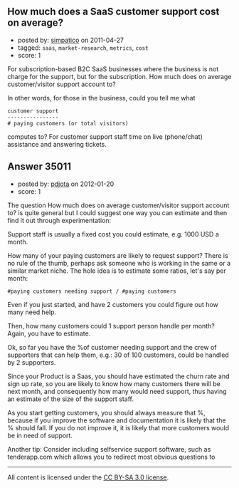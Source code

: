 ## How much does a SaaS customer support cost on average?

- posted by: [simpatico](https://stackexchange.com/users/-1/8280-simpatico) on 2011-04-27
- tagged: `saas`, `market-research`, `metrics`, `cost`
- score: 1

For subscription-based B2C SaaS businesses where the business is not charge for the support, but for the subscription. How much does on average customer/visitor support account to?

In other words, for those in the business, could you tell me what 

    customer support 
    ----------------
    # paying customers (or total visitors)  

computes to? For customer support staff time on live (phone/chat) assistance and answering tickets.


## Answer 35011

- posted by: [pdjota](https://stackexchange.com/users/-1/1355-pdjota) on 2012-01-20
- score: 1

The question How much does on average customer/visitor support account to? is quite general but I could suggest one way you can estimate and then find it out through experimentation:

Support staff is usually a fixed cost you could estimate, e.g. 1000 USD a month.

How many of your paying customers are likely to request support? There is no rule of the thumb, perhaps ask someone who is working in the same or a similar market niche. The hole idea is to estimate some ratios, let's say per month:

    #paying customers needing support / #paying customers

Even if you just started, and have 2 customers you could figure out how many need help.

Then, how many customers could 1 support person handle per month? Again, you have to estimate.

Ok, so far you have the %of customer needing support and the crew of supporters that can help them, e.g.: 30 of 100 customers, could be handled by 2 supporters.

Since your Product is a Saas, you should have estimated the churn rate and sign up rate, so you are likely to know how many customers there will be next month, and consequently how many would need support, thus having an estimate of the size of the support staff.

As you start getting customers, you should always measure that %, because if you improve the software and documentation it is likely that the % should fall. If you do not improve it, it is likely that more customers would be in need of support.


Another tip: Consider including selfservice support software, such as tenderapp.com which allows you to redirect most obvious questions to 



---

All content is licensed under the [CC BY-SA 3.0 license](https://creativecommons.org/licenses/by-sa/3.0/).
